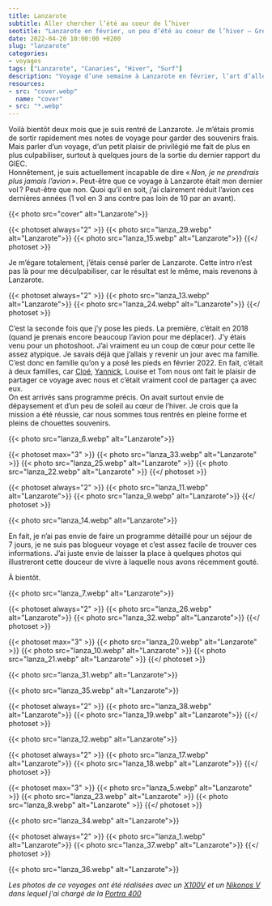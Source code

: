 ```yaml
---
title: Lanzarote
subtitle: Aller chercher l’été au coeur de l’hiver
seotitle: "Lanzarote en février, un peu d’été au coeur de l’hiver — Grégory Mignard"
date: 2022-04-20 10:00:00 +0200
slug: "lanzarote"
categories:
- voyages
tags: ["Lanzarote", "Canaries", "Hiver", "Surf"]
description: "Voyage d’une semaine à Lanzarote en février, l’art d’aller chercher un peu d’été au coeur de l’hiver."
resources:
- src: "cover.webp"
  name: "cover"
- src: "*.webp"
---
```


Voilà bientôt deux mois que je suis rentré de Lanzarote. Je m’étais promis de sortir rapidement mes notes de voyage pour garder des souvenirs frais. Mais parler d’un voyage, d’un petit plaisir de privilégié me fait de plus en plus culpabiliser, surtout à quelques jours de la sortie du dernier rapport du GIEC.  
Honnêtement, je suis actuellement incapable de dire « *Non, je ne prendrais plus jamais l’avion* ». Peut-être que ce voyage à Lanzarote était mon dernier vol ? Peut-être que non. Quoi qu’il en soit, j’ai clairement réduit l’avion ces dernières années (1 vol en 3 ans contre pas loin de 10 par an avant).

{{< photo src="cover" alt="Lanzarote">}}

{{< photoset always="2" >}}
{{< photo src="lanza_29.webp" alt="Lanzarote">}}
{{< photo src="lanza_15.webp" alt="Lanzarote">}}
{{</ photoset >}}

Je m’égare totalement, j’étais censé parler de Lanzarote. Cette intro n’est pas là pour me déculpabiliser, car le résultat est le même, mais revenons à Lanzarote.

{{< photoset always="2" >}}
{{< photo src="lanza_13.webp" alt="Lanzarote">}}
{{< photo src="lanza_24.webp" alt="Lanzarote">}}
{{</ photoset >}}

C’est la seconde fois que j’y pose les pieds. La première, c’était en 2018 (quand je prenais encore beaucoup l’avion pour me déplacer). J’y étais venu pour un photoshoot. J’ai vraiment eu un coup de cœur pour cette île assez atypique. Je savais déjà que j’allais y revenir un jour avec ma famille. C’est donc en famille qu’on y a posé les pieds en février 2022. En fait, c’était à deux familles, car [Cloé](https://www.instagram.com/le.murmure.des.feuilles/), [Yannick](https://www.instagram.com/bonjouryannick/), Louise et Tom nous ont fait le plaisir de partager ce voyage avec nous et c’était vraiment cool de partager ça avec eux.  
On est arrivés sans programme précis. On avait surtout envie de dépaysement et d’un peu de soleil au cœur de l’hiver. Je crois que la mission a été réussie, car nous sommes tous rentrés en pleine forme et pleins de chouettes souvenirs.

{{< photo src="lanza_6.webp" alt="Lanzarote">}}

{{< photoset max="3" >}}
  {{< photo src="lanza_33.webp" alt="Lanzarote" >}}
  {{< photo src="lanza_25.webp" alt="Lanzarote" >}}
  {{< photo src="lanza_22.webp" alt="Lanzarote" >}}
{{</ photoset >}}

{{< photoset always="2" >}}
{{< photo src="lanza_11.webp" alt="Lanzarote">}}
{{< photo src="lanza_9.webp" alt="Lanzarote">}}
{{</ photoset >}}

{{< photo src="lanza_14.webp" alt="Lanzarote">}}

En fait, je n’ai pas envie de faire un programme détaillé pour un séjour de 7 jours, je ne suis pas blogueur voyage et c’est assez facile de trouver ces informations. J’ai juste envie de laisser la place à quelques photos qui illustreront cette douceur de vivre à laquelle nous avons récemment gouté.

À bientôt.

{{< photo src="lanza_7.webp" alt="Lanzarote">}}

{{< photoset always="2" >}}
{{< photo src="lanza_26.webp" alt="Lanzarote">}}
{{< photo src="lanza_32.webp" alt="Lanzarote">}}
{{</ photoset >}}

{{< photoset max="3" >}}
  {{< photo src="lanza_20.webp" alt="Lanzarote" >}}
  {{< photo src="lanza_10.webp" alt="Lanzarote" >}}
  {{< photo src="lanza_21.webp" alt="Lanzarote" >}}
{{</ photoset >}}

{{< photo src="lanza_31.webp" alt="Lanzarote">}}

{{< photo src="lanza_35.webp" alt="Lanzarote">}}

{{< photoset always="2" >}}
{{< photo src="lanza_38.webp" alt="Lanzarote">}}
{{< photo src="lanza_19.webp" alt="Lanzarote">}}
{{</ photoset >}}

{{< photo src="lanza_12.webp" alt="Lanzarote">}}

{{< photoset always="2" >}}
{{< photo src="lanza_17.webp" alt="Lanzarote">}}
{{< photo src="lanza_18.webp" alt="Lanzarote">}}
{{</ photoset >}}

{{< photoset max="3" >}}
  {{< photo src="lanza_5.webp" alt="Lanzarote" >}}
  {{< photo src="lanza_23.webp" alt="Lanzarote" >}}
  {{< photo src="lanza_8.webp" alt="Lanzarote" >}}
{{</ photoset >}}

{{< photo src="lanza_34.webp" alt="Lanzarote">}}

{{< photoset always="2" >}}
{{< photo src="lanza_1.webp" alt="Lanzarote">}}
{{< photo src="lanza_37.webp" alt="Lanzarote">}}
{{</ photoset >}}

{{< photo src="lanza_36.webp" alt="Lanzarote">}}

*Les photos de ce voyages ont été réalisées avec un [X100V](https://www.digit-photo.com/FUJI-X100V-Noir-rFUJI16643000.html?dpa_id=23) et un [Nikonos V](https://gregorymignard.com/nikonos-v/) dans lequel j'ai chargé de la [Portra 400](https://www.digit-photo.com/KODAK-Portra-400-135-36-Poses-X5-rKFILM386.html?dpa_id=23)*
